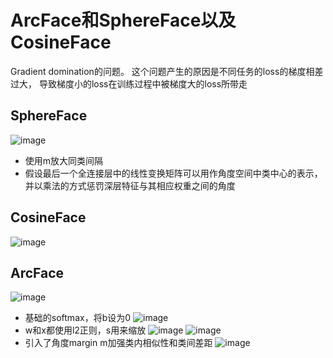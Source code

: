 # ArcFace和SphereFace以及CosineFace
Gradient domination的问题。 这个问题产生的原因是不同任务的loss的梯度相差过大， 导致梯度小的loss在训练过程中被梯度大的loss所带走
## SphereFace
![image](https://user-images.githubusercontent.com/94423063/144701837-35b9b11c-cd66-44b8-b10c-40e3304faed5.png)
- 使用m放大同类间隔
- 假设最后一个全连接层中的线性变换矩阵可以用作角度空间中类中心的表示，并以乘法的方式惩罚深层特征与其相应权重之间的角度
## CosineFace
![image](https://user-images.githubusercontent.com/94423063/144702911-b2b52595-424f-420c-ae4e-37e7a5b3de08.png)

## ArcFace
![image](https://user-images.githubusercontent.com/94423063/144700707-4c8fc13a-9890-424e-b162-83b5dffed1d7.png)
- 基础的softmax，将b设为0
![image](https://user-images.githubusercontent.com/94423063/144701074-30a835c9-5030-449f-88a5-8d5e72823d7f.png)
- w和x都使用l2正则，s用来缩放
![image](https://user-images.githubusercontent.com/94423063/144701608-8a1f3aff-fad9-4963-aaf4-d96e0f386125.png)
![image](https://user-images.githubusercontent.com/94423063/144701627-e1cd667a-79fc-432f-adb8-35584bcbceb5.png)
- 引入了角度margin m加强类内相似性和类间差距
![image](https://user-images.githubusercontent.com/94423063/144702967-bf5870c4-ed95-4ade-bf7c-e5f63577734b.png)
